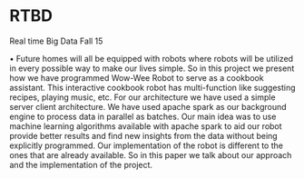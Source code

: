 # RTBD
Real time Big Data Fall 15

•	Future homes will all be equipped with robots where robots will be utilized in every possible way to make our lives simple. So in this project we present how we have programmed Wow-Wee Robot to serve as a cookbook assistant. This interactive cookbook robot has multi-function like suggesting recipes, playing music, etc. For our architecture we have used a simple server client architecture. We have used apache spark as our background engine to process data in parallel as batches. Our main idea was to use machine learning algorithms available with apache spark to aid our robot provide better results and find new insights from the data without being explicitly programmed. Our implementation of the robot is different to the ones that are already available. So in this paper we talk about our approach and the implementation of the project.
